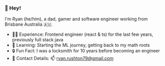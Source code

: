 <!--
**ryan-rushton/ryan-rushton** is a ✨ _special_ ✨ repository because its `README.md` (this file) appears on your GitHub profile.

Here are some ideas to get you started:

- 🔭 I’m currently working on ...
- 🌱 I’m currently learning ...
- 👯 I’m looking to collaborate on ...
- 🤔 I’m looking for help with ...
- 💬 Ask me about ...
- 📫 How to reach me: ...
- 😄 Pronouns: ...
- ⚡ Fun fact: ...
-->

### 👋 Hey!

I'm Ryan (he/him), a dad, gamer and software engineer working from Brisbane Australia 🇦🇺.

- 🧑‍🏭 Experience: Frontend engineer (react & ts) for the last few years, previously full stack java
- 🤖 Learning: Starting the ML journey, getting back to my math roots
- 🔒 Fun Fact: I was a locksmith for 10 years before becoming an engineer
- 📱 Contact Details: 📫 ryan.rushton79@gmail.com
